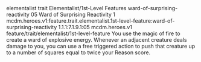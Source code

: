 <ability>
  <metadata>
    <class>elementalist</class>
    <feature_type>trait</feature_type>
    <file_dpath>Elementalist/1st-Level Features</file_dpath>
    <item_id>ward-of-surprising-reactivity</item_id>
    <item_index>05</item_index>
    <item_name>Ward of Surprising Reactivity</item_name>
    <level>1</level>
    <scc>mcdm.heroes.v1:feature.trait.elementalist.1st-level-feature:ward-of-surprising-reactivity</scc>
    <scdc>1.1.1:7.1.9.1:05</scdc>
    <source>mcdm.heroes.v1</source>
    <type>feature/trait/elementalist/1st-level-feature</type>
  </metadata>
  <effects>
    <effect type="mundane">You use the magic of fire to create a ward of explosive energy. Whenever an adjacent creature deals damage to you, you can use a free triggered action to push that creature up to a number of squares equal to twice your Reason score.</effect>
  </effects>
</ability>
